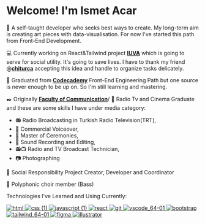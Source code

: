 # Welcome! I'm Ismet Acar

:seedling: A self-taught developer who seeks best ways to create. My long-term aim is creating art pieces with data-visualisation. For now I've started this path from Front-End Development.

:computer: Currently working on React&Tailwind project **[IUVA](https://github.com/chiturca/iuva)** which is going to serve for social utility. It's going to save lives. I have to thank my friend @**[chiturca](https://github.com/chiturca)** accepting this idea and handle to organize tasks delicately.

:dart: Graduated from **[Codecademy](https://www.codecademy.com)** Front-End Engineering Path but one source is never enough to be up on. So I'm still learning and mastering.

:black_nib: Originally **[Faculty of Communication](http://www.ilef.ankara.edu.tr/en/mainpage/)**/ :movie_camera: Radio Tv and Cinema Graduate and these are some skills I have under media category:

- :radio: Radio Broadcasting in Turkish Radio Television(TRT),
- :microphone: Commercial Voiceover,
- :tophat: Master of Ceremonies,
- :minidisc: Sound Recording and Editing,
- :radio::tv: Radio and TV Broadcast Technician,
- :camera: Photographing

🤝 Social Responsibility Project Creator, Developer and Coordinator

:musical_keyboard: Polyphonic choir member (Bass)

Technologies I've Learned and Using Currently:

[![html](https://github.com/acarismet/acarismet/assets/92929366/0c5222e6-8cbc-4467-b5af-56d8251edde4)
](https://developer.mozilla.org/en-US/docs/Web/HTML) [![css (1)](https://github.com/acarismet/acarismet/assets/92929366/2faa7113-3312-4d3e-b81e-ba2e3bae7f6c)
](https://developer.mozilla.org/en-US/docs/Web/CSS) [![javascript (1)](https://github.com/acarismet/acarismet/assets/92929366/c1aff0fc-e9bc-42b3-bdcb-26b477cd9ce1)
](https://developer.mozilla.org/en-US/docs/Web/JavaScript) [![react](https://github.com/acarismet/acarismet/assets/92929366/19277288-9599-4e06-bb49-9a350abfb5ef)
](https://react.dev/learn) [![git](https://github.com/acarismet/acarismet/assets/92929366/2259d482-dcc3-4bf2-9d93-5d22fe87a84a)
](https://git-scm.com) [![vscode_64-01](https://github.com/acarismet/acarismet/assets/92929366/d4bb67cb-cecf-4dec-a484-4de3ecaa0bc4)
](https://code.visualstudio.com) [![bootstrap](https://github.com/acarismet/acarismet/assets/92929366/524ccaf3-937e-437a-af1e-eca65485381c)
](https://getbootstrap.com) [![tailwind_64-01](https://github.com/acarismet/acarismet/assets/92929366/8f47adf8-05d5-4ecd-9608-71510dcb87e0)
](https://tailwindui.com/?ref=top) [![figma](https://github.com/acarismet/acarismet/assets/92929366/3369d46d-751c-404d-85b5-fe67e0ea3457)
](https://www.figma.com) [![illustrator](https://github.com/acarismet/acarismet/assets/92929366/d8237aa5-7fb9-4ee5-89b3-fdbbdb1760bd)
](https://www.adobe.com/products/illustrator.html)
